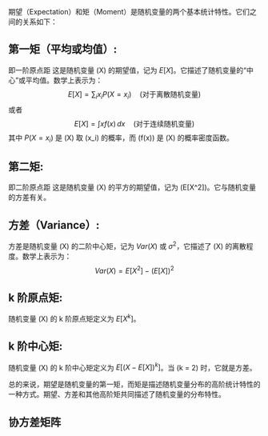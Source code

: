 期望（Expectation）和矩（Moment）是随机变量的两个基本统计特性。它们之间的关系如下：

## **第一矩（平均或均值）**:
即一阶原点距
这是随机变量 \(X\) 的期望值，记为 $E[X]$。它描述了随机变量的“中心”或平均值。数学上表示为：
$$
E[X] = \sum_{i} x_i P(X = x_i) \quad \text{(对于离散随机变量)}
$$
或者
$$
E[X] = \int x f(x) \, dx \quad \text{(对于连续随机变量)}
$$
其中 $P(X = x_i)$ 是 \(X\) 取 \(x_i\) 的概率，而 \(f(x)\) 是 \(X\) 的概率密度函数。

## **第二矩**:
即二阶原点距
这是随机变量 \(X\) 的平方的期望值，记为 \(E[X^2]\)。它与随机变量的方差有关。

## **方差（Variance）**:
方差是随机变量 \(X\) 的二阶中心矩，记为 $Var(X)$ 或 $\sigma^2$，它描述了 \(X\) 的离散程度。数学上表示为：
$$
Var(X) = E[X^2] - (E[X])^2
$$

## **k 阶原点矩**:
随机变量 \(X\) 的 k 阶原点矩定义为 $E[X^k]$。

## **k 阶中心矩**:
随机变量 \(X\) 的 k 阶中心矩定义为 $E[(X - E[X])^k]$。当 \(k = 2\) 时，它就是方差。

总的来说，期望是随机变量的第一矩，而矩是描述随机变量分布的高阶统计特性的一种方式。期望、方差和其他高阶矩共同描述了随机变量的分布特性。

## 协方差矩阵


